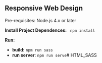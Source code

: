 Responsive Web Design
----------

Pre-requisites: Node.js 4.x or later

**Install Project Dependences:** ` npm install`

**Run:** 
  
-   **build:** `npm run sass`
-  **run server**: `npm run serve`# HTML_SASS
